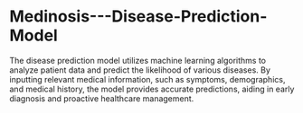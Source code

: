 # Medinosis---Disease-Prediction-Model
The disease prediction model utilizes machine learning algorithms to analyze patient data and predict the likelihood of various diseases. By inputting relevant medical information, such as symptoms, demographics, and medical history, the model provides accurate predictions, aiding in early diagnosis and proactive healthcare management.

